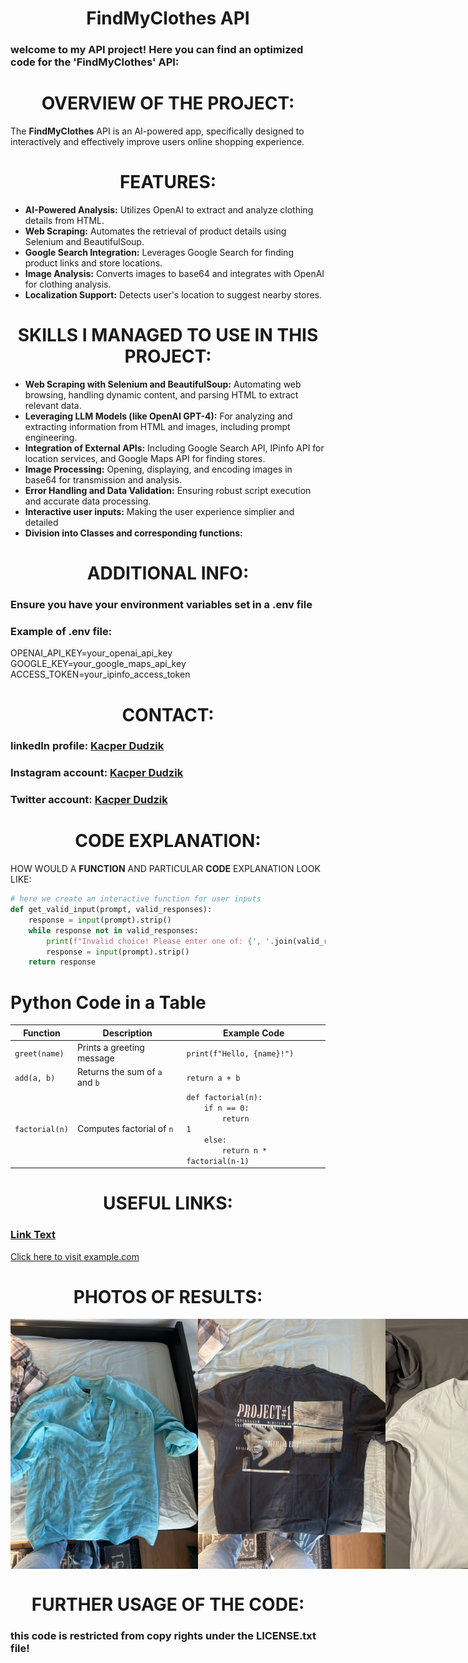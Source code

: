 <h1 align="center"><strong>FindMyClothes API</strong></h1>

### welcome to my API project! Here you can find an optimized code for the 'FindMyClothes' API:

<h1 align="center"><strong>OVERVIEW OF THE PROJECT:</strong></h1>

The **FindMyClothes** API is an AI-powered app, specifically designed to interactively and effectively improve users online shopping experience.

<h1 align="center"><strong>FEATURES:</strong></h1>

- **AI-Powered Analysis:** Utilizes OpenAI to extract and analyze clothing details from HTML.
- **Web Scraping:** Automates the retrieval of product details using Selenium and BeautifulSoup.
- **Google Search Integration:** Leverages Google Search for finding product links and store locations.
- **Image Analysis:** Converts images to base64 and integrates with OpenAI for clothing analysis.
- **Localization Support:** Detects user's location to suggest nearby stores.

<h1 align="center"><strong>SKILLS I MANAGED TO USE IN THIS PROJECT:</strong></h1>

* **Web Scraping with Selenium and BeautifulSoup:** Automating web browsing, handling dynamic content, and parsing HTML to extract relevant data.
* **Leveraging LLM Models (like OpenAI GPT-4):** For analyzing and extracting information from HTML and images, including prompt engineering.
* **Integration of External APIs:** Including Google Search API, IPinfo API for location services, and Google Maps API for finding stores.
* **Image Processing:** Opening, displaying, and encoding images in base64 for transmission and analysis.
* **Error Handling and Data Validation:** Ensuring robust script execution and accurate data processing.
* **Interactive user inputs:** Making the user experience simplier and detailed
* **Division into Classes and corresponding functions:** 

<h1 align="center"><strong>ADDITIONAL INFO:</strong></h1>

### Ensure you have your environment variables set in a **.env file**
### Example of **.env** file:
OPENAI_API_KEY=your_openai_api_key
GOOGLE_KEY=your_google_maps_api_key
ACCESS_TOKEN=your_ipinfo_access_token

<h1 align="center"><strong>CONTACT:</strong></h1>

### linkedIn profile: [Kacper Dudzik](https://www.linkedin.com/in/kacper-dudzik-b54480293/)
### Instagram account: [Kacper Dudzik](https://www.linkedin.com/in/kacper-dudzik-b54480293/)
### Twitter account: [Kacper Dudzik](https://www.linkedin.com/in/kacper-dudzik-b54480293/)

<h1 align="center"><strong>CODE EXPLANATION:</strong></h1>

HOW WOULD A **FUNCTION** AND PARTICULAR **CODE** EXPLANATION LOOK LIKE: 
```python
# here we create an interactive function for user inputs
def get_valid_input(prompt, valid_responses):
    response = input(prompt).strip()
    while response not in valid_responses:
        print(f"Invalid choice! Please enter one of: {', '.join(valid_responses)}.")
        response = input(prompt).strip()
    return response
```

# Python Code in a Table

| Function       | Description                 | Example Code                            |
|----------------|-----------------------------|------------------------------------------|
| `greet(name)`  | Prints a greeting message   | `print(f"Hello, {name}!")`               |
| `add(a, b)`    | Returns the sum of `a` and `b` | `return a + b`                          |
| `factorial(n)` | Computes factorial of `n`   | <code>def factorial(n):<br>&nbsp;&nbsp;&nbsp;&nbsp;if n == 0:<br>&nbsp;&nbsp;&nbsp;&nbsp;&nbsp;&nbsp;&nbsp;&nbsp;return 1<br>&nbsp;&nbsp;&nbsp;&nbsp;else:<br>&nbsp;&nbsp;&nbsp;&nbsp;&nbsp;&nbsp;&nbsp;&nbsp;return n * factorial(n-1)</code> |

<h1 align="center"><strong>USEFUL LINKS:</strong></h1>

### [Link Text](https://example.com)
<a href="https://example.com">Click here to visit example.com</a>

<h1 align="center"><strong>PHOTOS OF RESULTS:</strong></h1>

<div style="display: flex; justify-content: space-between;">
    <img src="https://github.com/KacperDudzik/findmyclothes-API/blob/main/test%20-%20clothing5.jpg" alt="Image 2" width="300"/>
    <img src="https://github.com/KacperDudzik/findmyclothes-API/blob/main/test%20-%20clothing7.jpg" alt="Project Logo" width="300"/>
    <img src="https://github.com/KacperDudzik/findmyclothes-API/blob/main/test%20-%20clothing9.jpg" alt="Image 3" width="300"/>
</div>


<h1 align="center"><strong>FURTHER USAGE OF THE CODE:</strong></h1>

### this code is restricted from copy rights under the **LICENSE.txt** file!
